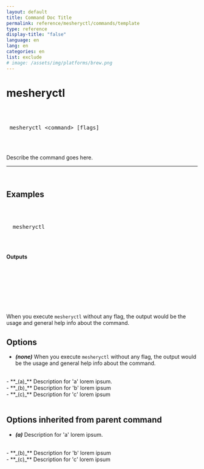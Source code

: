 ```yaml
---
layout: default
title: Command Doc Title
permalink: reference/mesheryctl/commands/template
type: reference
display-title: "false"
language: en
lang: en
categories: en
list: exclude
# image: /assets/img/platforms/brew.png
---
```

<!-- 
 This could be used as a template for commands documentation.
 Just fill your information in the sections indicated below.
 -->



<!-- name of command -->
# mesheryctl
<pre class="codeblock-pre">
 <div class="codeblock"><div class="clipboardjs">
<!-- General example of command -->
 mesheryctl &#60;command&#62; [flags]
 </div></div>
 </pre>

<!-- General Synopse of command -->
<!-- General Description of the command -->
Describe the command goes here.
<hr/>
<br/>

<!-- General usage of command -->
## Examples

 <pre class="codeblock-pre">
 <div class="codeblock"><div class="clipboardjs">
 <!-- Command Examples goes here -->
  mesheryctl 
 </div></div>
 </pre>

**Outputs** 
 <pre class="codeblock-pre">
 <div class="codeblock"><div class="clipboardjs">
<!-- Output examples goes here -->

 </div></div>
 </pre>
<!-- extra doc could be here -->
When you execute `mesheryctl` without any flag, the output would be the usage and general help info about the command.



## Options 
- **_(none)_**
When you execute `mesheryctl` without any flag, the output would be the usage and general help info about the command.
<br/>
- **_(a)_**
Description for 'a' lorem ipsum.
<br/>
- **_(b)_**
Description for 'b' lorem ipsum
<br/>
- **_(c)_**
Description for 'c' lorem ipsum
<br/>
<br/>

## Options inherited from parent command
- **_(a)_**
Description for 'a' lorem ipsum.
<br/>
- **_(b)_**
Description for 'b' lorem ipsum
<br/>
- **_(c)_**
Description for 'c' lorem ipsum
<br/>

